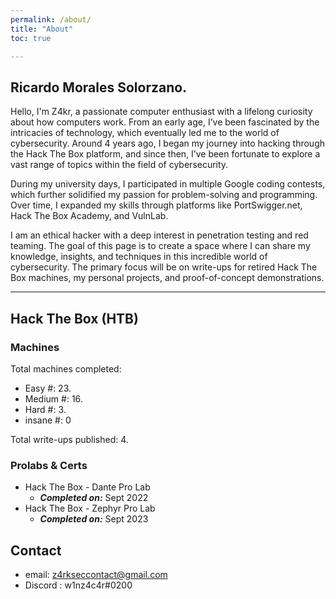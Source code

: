 ```yaml
---
permalink: /about/
title: "About"
toc: true

---
```



## Ricardo Morales Solorzano. 

Hello, I'm Z4kr, a passionate computer enthusiast with a lifelong curiosity about how computers work. From an early age, I’ve been fascinated by the intricacies of technology, which eventually led me to the world of cybersecurity. Around 4 years ago, I began my journey into hacking through the Hack The Box platform, and since then, I’ve been fortunate to explore a vast range of topics within the field of cybersecurity.

During my university days, I participated in multiple Google coding contests, which further solidified my passion for problem-solving and programming. Over time, I expanded my skills through platforms like PortSwigger.net, Hack The Box Academy, and VulnLab.

I am an ethical hacker with a deep interest in penetration testing and red teaming. The goal of this page is to create a space where I can share my knowledge, insights, and techniques in this incredible world of cybersecurity. The primary focus will be on write-ups for retired Hack The Box machines, my personal projects, and proof-of-concept demonstrations.


---



## Hack The Box (HTB)
### Machines
 Total machines completed:

 - Easy #: 23.
 - Medium #: 16.
 - Hard #: 3. 
 - insane #: 0
 
 Total write-ups published: 4.


### Prolabs  & Certs
- Hack The Box - Dante Pro Lab 
    - ***Completed on:*** Sept 2022
- Hack The Box - Zephyr Pro Lab
    - ***Completed on:*** Sept 2023

## Contact 
- email: z4rkseccontact@gmail.com
- Discord : w1nz4c4r#0200